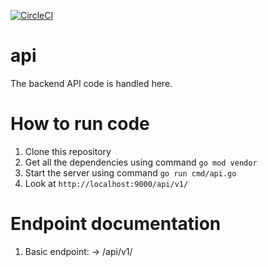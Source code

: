 [![CircleCI](https://circleci.com/gh/RIDEONSTYLEAPP/api.svg?style=svg&circle-token=f1893fbe56b3166e9956aad932e8c13080685501)](https://circleci.com/gh/RIDEONSTYLEAPP/api)

# api
The backend API code is handled here. 

# How to run code
1. Clone this repository
2. Get all the dependencies using command `go mod vendor`
3. Start the server using command `go run cmd/api.go`
4. Look at `http://localhost:9000/api/v1/`

# Endpoint documentation
1. Basic endpoint: -> /api/v1/
